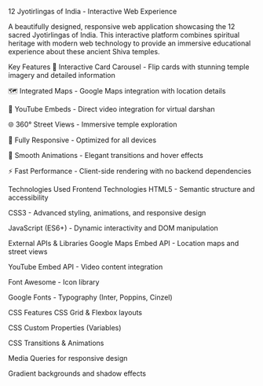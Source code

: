 12 Jyotirlingas of India - Interactive Web Experience

A beautifully designed, responsive web application showcasing the 12 sacred Jyotirlingas of India. This interactive platform combines spiritual heritage with modern web technology to provide an immersive educational experience about these ancient Shiva temples.

Key Features
🎴 Interactive Card Carousel - Flip cards with stunning temple imagery and detailed information

🗺️ Integrated Maps - Google Maps integration with location details

🎥 YouTube Embeds - Direct video integration for virtual darshan

🌐 360° Street Views - Immersive temple exploration

📱 Fully Responsive - Optimized for all devices

🎨 Smooth Animations - Elegant transitions and hover effects

⚡ Fast Performance - Client-side rendering with no backend dependencies

Technologies Used
Frontend Technologies
HTML5 - Semantic structure and accessibility

CSS3 - Advanced styling, animations, and responsive design

JavaScript (ES6+) - Dynamic interactivity and DOM manipulation

External APIs & Libraries
Google Maps Embed API - Location maps and street views

YouTube Embed API - Video content integration

Font Awesome - Icon library

Google Fonts - Typography (Inter, Poppins, Cinzel)

CSS Features
CSS Grid & Flexbox layouts

CSS Custom Properties (Variables)

CSS Transitions & Animations

Media Queries for responsive design

Gradient backgrounds and shadow effects



